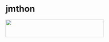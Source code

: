 # jmthon

<p align="left"><a href="https://heroku.com/deploy?template=https://github.com/m086345678m/mus1"> <img src="https://img.shields.io/badge/Deploy%20To%20Heroku-purple?style=for-the-badge&logo=heroku" width="320" height="58.45"/></a></p>
